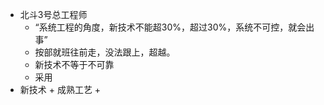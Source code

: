 - 北斗3号总工程师
	- “系统工程的角度，新技术不能超30%，超过30%，系统不可控，就会出事”
	- 按部就班往前走，没法跟上，超越。
	- 新技术不等于不可靠
	- 采用
- 新技术 +  成熟工艺 +
